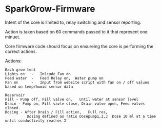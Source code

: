 SparkGrow-Firmware
==================
Intent of the core is limited to, relay switching and sensor reporting. 

Action is taken based on 60 commands passed to it that represent one minuet. 

Core firmware code should focus on ensureing the core is performing the correct actions. 

Actions:
  
    Each grow tent
    Lights on   -   Inlcude Fan on 
    Feed water  -   Feed Relay on,  Water pump on
    Fan on      -   Input from website script with fan on / off values based on temp/humid sensor data
    
    Reservoir
    Fill - Pump off, Fill valve on,   Until water at sensor level
    Drain - Pump on, Fill vavle close, Drain valve open, Feed valves closed.
    Dosing - After Drain / Fill action,   Full res, 
              Dosing defined as ratio Dosepump1,2,3  Dose 10 ml at a time until conductivity reaches X 
